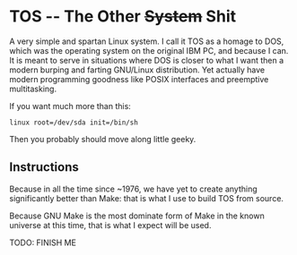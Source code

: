 TOS -- The Other ~~System~~ Shit
================================

A very simple and spartan Linux system. I call it TOS as a homage to DOS, which was the operating system on the original IBM PC, and because I can. It is meant to serve in situations where DOS is closer to what I want then a modern burping and farting GNU/Linux distribution. Yet actually have modern programming goodness like POSIX interfaces and preemptive multitasking. 

If you want much more than this:

    linux root=/dev/sda init=/bin/sh

Then you probably should move along little geeky.

Instructions
------------

Because in all the time since ~1976, we have yet to create anything significantly better than Make: that is what I use to build TOS from source.

Because GNU Make is the most dominate form of Make in the known universe at this time, that is what I expect will be used.


TODO: FINISH ME

